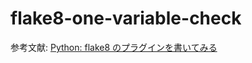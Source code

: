 # flake8-one-variable-check

参考文献: [Python: flake8 のプラグインを書いてみる](https://blog.amedama.jp/entry/2016/04/12/063359)